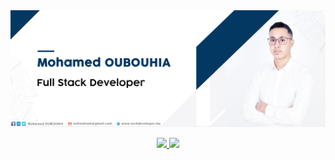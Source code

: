 <img src="https://github.com/oubouhiam/oubouhiam/blob/main/img/header.png" alt="Techdeveloper">


<p align="center">
<a href="https://github.com/oubouhiam">
  <img height="180em" src="https://github-readme-stats-eight-theta.vercel.app/api?username=oubouhiam&show_icons=true&theme=algolia&include_all_commits=true&count_private=true"/>
  <img height="180em" src="https://github-readme-stats-eight-theta.vercel.app/api/top-langs/?username=oubouhiam&layout=compact&langs_count=8&theme=algolia"/>
</a>
</p>



